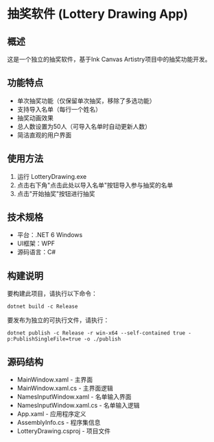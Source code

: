 # 抽奖软件 (Lottery Drawing App)

## 概述
这是一个独立的抽奖软件，基于Ink Canvas Artistry项目中的抽奖功能开发。

## 功能特点
- 单次抽奖功能（仅保留单次抽奖，移除了多选功能）
- 支持导入名单（每行一个姓名）
- 抽奖动画效果
- 总人数设置为50人（可导入名单时自动更新人数）
- 简洁直观的用户界面

## 使用方法
1. 运行 LotteryDrawing.exe
2. 点击右下角"点击此处以导入名单"按钮导入参与抽奖的名单
3. 点击"开始抽奖"按钮进行抽奖

## 技术规格
- 平台：.NET 6 Windows
- UI框架：WPF
- 源码语言：C#

## 构建说明
要构建此项目，请执行以下命令：
```
dotnet build -c Release
```

要发布为独立的可执行文件，请执行：
```
dotnet publish -c Release -r win-x64 --self-contained true -p:PublishSingleFile=true -o ./publish
```

## 源码结构
- MainWindow.xaml - 主界面
- MainWindow.xaml.cs - 主界面逻辑
- NamesInputWindow.xaml - 名单输入界面
- NamesInputWindow.xaml.cs - 名单输入逻辑
- App.xaml - 应用程序定义
- AssemblyInfo.cs - 程序集信息
- LotteryDrawing.csproj - 项目文件